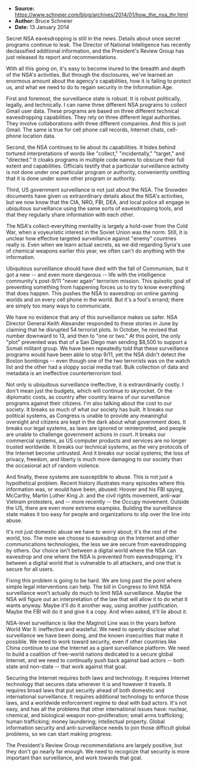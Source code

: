 - **Source:** https://www.schneier.com/blog/archives/2014/01/how_the_nsa_thr.html
- **Author:** Bruce Schneier
- **Date:** 13 January 2014

Secret NSA eavesdropping is still in the news. Details about once secret programs continue to leak. The Director of National Intelligence has recently declassified additional information, and the President's Review Group has just released its report and recommendations.

With all this going on, it's easy to become inured to the breadth and depth of the NSA's activities. But through the disclosures, we've learned an enormous amount about the agency's capabilities, how it is failing to protect us, and what we need to do to regain security in the Information Age.

First and foremost, the surveillance state is robust. It is robust politically, legally, and technically. I can name three different NSA programs to collect Gmail user data. These programs are based on three different technical eavesdropping capabilities. They rely on three different legal authorities. They involve collaborations with three different companies. And this is just Gmail. The same is true for cell phone call records, Internet chats, cell-phone location data.

Second, the NSA continues to lie about its capabilities. It hides behind tortured interpretations of words like "collect," "incidentally," "target," and "directed." It cloaks programs in multiple code names to obscure their full extent and capabilities. Officials testify that a particular surveillance activity is not done under one particular program or authority, conveniently omitting that it is done under some other program or authority.

Third, US government surveillance is not just about the NSA. The Snowden documents have given us extraordinary details about the NSA's activities, but we now know that the CIA, NRO, FBI, DEA, and local police all engage in ubiquitous surveillance using the same sorts of eavesdropping tools, and that they regularly share information with each other.

The NSA's collect-everything mentality is largely a hold-over from the Cold War, when a voyeuristic interest in the Soviet Union was the norm. Still, it is unclear how effective targeted surveillance against "enemy" countries really is. Even when we learn actual secrets, as we did regarding Syria's use of chemical weapons earlier this year, we often can't do anything with the information.

Ubiquitous surveillance should have died with the fall of Communism, but it got a new -- and even more dangerous -- life with the intelligence community's post-9/11 "never again" terrorism mission. This quixotic goal of preventing something from happening forces us to try to know everything that does happen. This pushes the NSA to eavesdrop on online gaming worlds and on every cell phone in the world. But it's a fool's errand; there are simply too many ways to communicate.

We have no evidence that any of this surveillance makes us safer. NSA Director General Keith Alexander responded to these stories in June by claiming that he disrupted 54 terrorist plots. In October, he revised that number downward to 13, and then to "one or two." At this point, the only "plot" prevented was that of a San Diego man sending $8,500 to support a Somali militant group. We have been repeatedly told that these surveillance programs would have been able to stop 9/11, yet the NSA didn't detect the Boston bombings -- even though one of the two terrorists was on the watch list and the other had a sloppy social media trail. Bulk collection of data and metadata is an ineffective counterterrorism tool.

Not only is ubiquitous surveillance ineffective, it is extraordinarily costly. I don't mean just the budgets, which will continue to skyrocket. Or the diplomatic costs, as country after country learns of our surveillance programs against their citizens. I'm also talking about the cost to our society. It breaks so much of what our society has built. It breaks our political systems, as Congress is unable to provide any meaningful oversight and citizens are kept in the dark about what government does. It breaks our legal systems, as laws are ignored or reinterpreted, and people are unable to challenge government actions in court. It breaks our commercial systems, as US computer products and services are no longer trusted worldwide. It breaks our technical systems, as the very protocols of the Internet become untrusted. And it breaks our social systems; the loss of privacy, freedom, and liberty is much more damaging to our society than the occasional act of random violence.

And finally, these systems are susceptible to abuse. This is not just a hypothetical problem. Recent history illustrates many episodes where this information was, or would have been, abused: Hoover and his FBI spying, McCarthy, Martin Luther King Jr. and the civil rights movement, anti-war Vietnam protesters, and -- more recently -- the Occupy movement. Outside the US, there are even more extreme examples. Building the surveillance state makes it too easy for people and organizations to slip over the line into abuse.

It's not just domestic abuse we have to worry about; it's the rest of the world, too. The more we choose to eavesdrop on the Internet and other communications technologies, the less we are secure from eavesdropping by others. Our choice isn't between a digital world where the NSA can eavesdrop and one where the NSA is prevented from eavesdropping; it's between a digital world that is vulnerable to all attackers, and one that is secure for all users.

Fixing this problem is going to be hard. We are long past the point where simple legal interventions can help. The bill in Congress to limit NSA surveillance won't actually do much to limit NSA surveillance. Maybe the NSA will figure out an interpretation of the law that will allow it to do what it wants anyway. Maybe it'll do it another way, using another justification. Maybe the FBI will do it and give it a copy. And when asked, it'll lie about it.

NSA-level surveillance is like the Maginot Line was in the years before World War II: ineffective and wasteful. We need to openly disclose what surveillance we have been doing, and the known insecurities that make it possible. We need to work toward security, even if other countries like China continue to use the Internet as a giant surveillance platform. We need to build a coalition of free-world nations dedicated to a secure global Internet, and we need to continually push back against bad actors -- both state and non-state -- that work against that goal.

Securing the Internet requires both laws and technology. It requires Internet technology that secures data wherever it is and however it travels. It requires broad laws that put security ahead of both domestic and international surveillance. It requires additional technology to enforce those laws, and a worldwide enforcement regime to deal with bad actors. It's not easy, and has all the problems that other international issues have: nuclear, chemical, and biological weapon non-proliferation; small arms trafficking; human trafficking; money laundering; intellectual property. Global information security and anti-surveillance needs to join those difficult global problems, so we can start making progress.

The President's Review Group recommendations are largely positive, but they don't go nearly far enough. We need to recognize that security is more important than surveillance, and work towards that goal.
